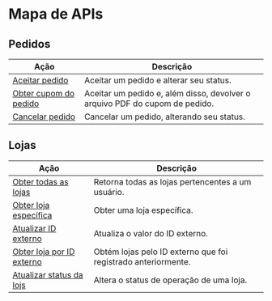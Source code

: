 # Mapa de APIs

## Pedidos
 
|Ação|Descrição|
|---|---|
|[Aceitar pedido](https://www.mercadopago[FAKER][URL][DOMAIN]/developers/pt/reference/mp_delivery/_proximity-integration_shipments_shipment_id_accept/put)| Aceitar um pedido e alterar seu status.|
|[Obter cupom do pedido](https://www.mercadopago[FAKER][URL][DOMAIN]/developers/pt/reference/mp_delivery/_proximity-integration_shipments_shipment_id_print_label_pdf/get)| Aceitar um pedido e, além disso, devolver o arquivo PDF do cupom de pedido.|
|[Cancelar pedido](https://www.mercadopago[FAKER][URL][DOMAIN]/developers/pt/reference/mp_delivery/_proximity-integration_shipments_shipment_id_cancel/put)| Cancelar um pedido, alterando seu status.|
 
## Lojas
 
|Ação|Descrição|
|---|---|
|[Obter todas as lojas](https://www.mercadopago[FAKER][URL][DOMAIN]/developers/pt/reference/mp_delivery/_proximity-integration_users_seller_id_stores/get)| Retorna todas as lojas pertencentes a um usuário.|
|[Obter loja específica](https://www.mercadopago[FAKER][URL][DOMAIN]/developers/pt/reference/mp_delivery/_proximity-integration_stores_StoreID/get)| Obter uma loja específica. |
|[Atualizar ID externo](https://www.mercadopago[FAKER][URL][DOMAIN]/developers/pt/reference/mp_delivery/_proximity-integration_stores_StoreID_external_id/put)| Atualiza o valor do ID externo.|
|[Obter loja por ID externo](https://www.mercadopago[FAKER][URL][DOMAIN]/developers/pt/reference/mp_delivery/_proximity-integration_users_SellerID_stores_external_id_ExternalID/get)| Obtém lojas pelo ID externo que foi registrado anteriormente.|
|[Atualizar status da lojs](https://www.mercadopago[FAKER][URL][DOMAIN]/developers/pt/reference/mp_delivery/_proximity-integration_stores_store_id_status/put)| Altera o status de operação de uma loja.|